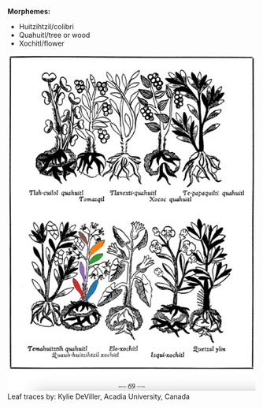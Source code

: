 
**Morphemes:**

- Huitzihtzil/colibri
- Quahuitl/tree or wood
- Xochitl/flower

![K_ID137_p069_07_Quauh-huitzihtzil-xochitl.png](assets/K_ID137_p069_07_Quauh-huitzihtzil-xochitl.png)  
Leaf traces by: Kylie DeViller, Acadia University, Canada  
